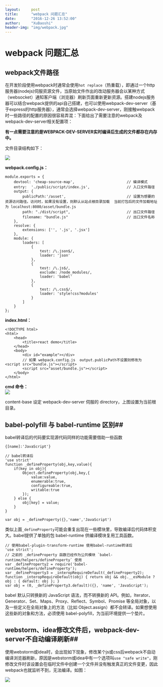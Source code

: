 ```yaml
---
layout:     post
title:      "webpack 问题汇总"
date:       "2016-12-26 13:52:00"
author:     "XuBaoshi"
header-img: "img/webpack.jpg"
---
```


# webpack 问题汇总 #

## webpack文件路径 ##

在开发阶段使用webpack时通常会使用`hot replace`（热重载），即通过一个http服务器(nodejs)伺服资源文件，当原始文件作出的改动服务器会以某种方式（websocket）通知客户端（浏览器）刷新页面重新更新资源。搭建nodejs服务器可以结合webpack提供的api自己搭建，也可以使用webpack-dev-server（基于express的http服务器），通常会选择webpack-dev-server，刚接触webpack时一些路径的配置的原因很容易弄混：下面给出了需要注意的webpack及webpack-dev-server相关配置项：

**有一点需要注意的是WEBPACK-DEV-SERVER实时编译后生成的文件都存在内存中。**

文件目录结构如下：<br>

![](http://i.imgur.com/vWCx0ix.jpg)<br>

**webpack.config.js：<br>**

	module.exports = {
	    devtool: 'cheap-source-map',                        // 编译模式 
	    entry:  './public/script/index.js',                 // 入口文件路径
	    output: {
	        publicPath:'/asset',                            // 设置为想要的资源访问路径。访问时，如果没有设置，则默认从站点根目录加载  当前打包后的文件加载地址为 localhost:8080/asset/bundle.js
	        path: "./dist/script",                          // 出口文件路径
	        filename: "bundle.js"                           // 出口文件名称
	    },
		resolve: {
			extensions: ['', '.js', '.jsx']
		},
	    module: {
	        loaders: [
	            {
	                test: /\.json$/,
	                loader: 'json'
	            },
	            {
	                test: /\.js$/,
	                exclude: /node_modules/,
	                loader: 'babel'
	            },
	            {
	                test: /\.css$/,
	                loader: 'style!css?modules'              
	            }
	        ]
	    }
	};

**index.html：<br>**

	<!DOCTYPE html>
	<html>
	    <head>
	        <title>react demo</title>
	    </head>
	    <body>
	        <div id="example"></div>
			// 如果 webpack.config.js  output.publicPath不设置则修改为 <script src="bundle.js"></script>
	        <script src="asset/bundle.js"></script>
	    </body>
	</html>


**cmd 命令：<br>**
![](http://i.imgur.com/pz5n8JT.png)

content-base 设定 webpack-dev-server 伺服的 directory，上图设置为当前根目录。

## babel-polyfill 与 babel-runtime 区别##
<p>
babel转译后的代码要实现源代码同样的功能需要借助一些函数
</p>
	
	{[name]:'JavaScript'}

	// babel转译后
	'use strict'
	function _defineProperty(obj,key,value){
		if(key in obj){
			Object.defineProperty(obj,key,{
				value:value,
				enumerable:true,
				configureable:true,
				writable:true
			});
		} else {
			obj[key] = value;
		}
	}

	var obj = _defineProperty({},'name','JavaScript')

类似上面`_defineProperty`可能会重复出现在一些模块里，导致编译后代码体积变大。babel提供了单独的包 babel-runtime 供编译模块复用工具函数。


	// 使用babel-plugin-transform-runtime 使用babel-runtime转译后
	'use strict';
	// 之前的 _defineProperty 函数已经作为公共模块 `babel-runtime/helpers/defineProperty` 使用
	var _defineProperty2 = require('babel-runtime/helpers/defineProperty');
	var _defineProperty3 = _interopRequireDefault(_defineProperty2);
	function _interopRequireDefault(obj) { return obj && obj.__esModule ? obj : { default: obj }; }
	var obj = (0, _defineProperty3.default)({}, 'name', 'JavaScript');




<p>
babel 默认只转换新的 JavaScript 语法，而不转换新的 API。例如，Iterator、Generator、Set、Maps、Proxy、Reflect、Symbol、Promise 等全局对象，以及一些定义在全局对象上的方法（比如 Object.assign）都不会转译。如果想使用这些新的对象和方法，必须使用 babel-polyfill，为当前环境提供一个垫片。
</p>

## webstorm、idea修改文件后，webpack-dev-server不自动编译刷新##
使用webstorm或idea时，会出现如下现象，修改某个js或css后webpack不自动编译浏览器刷新，原因是webstorm或idea中有一个选项叫`use "safe write"`，刚修改文件时该设置会在临时文件中创建一个文件并没有触发真正的文件变更，因此webpack也就监听不到，无法编译。如图：<br>

![](http://i.imgur.com/qNHxI12.png)